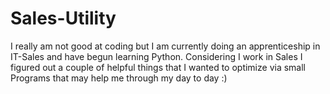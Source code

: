 # Sales-Utility
I really am not good at coding but I am currently doing an apprenticeship in IT-Sales and have begun learning Python. 
Considering I work in Sales I figured out a couple of helpful things that I wanted to optimize via small Programs that may help me through my day to day :)
